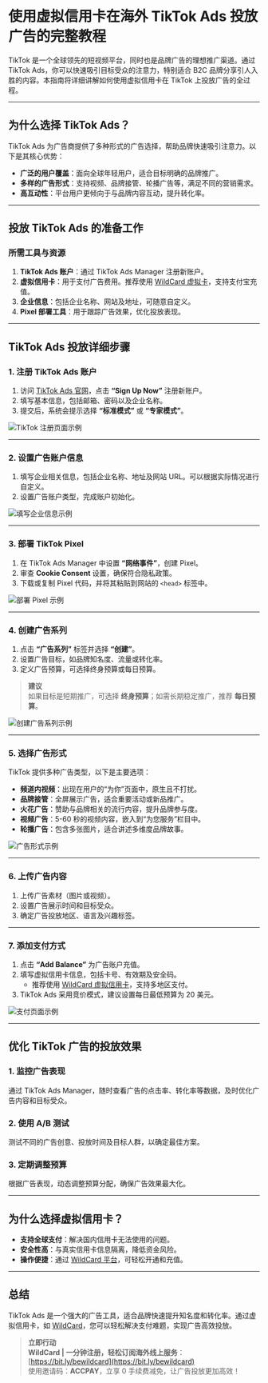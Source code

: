 # 使用虚拟信用卡在海外 TikTok Ads 投放广告的完整教程

TikTok 是一个全球领先的短视频平台，同时也是品牌广告的理想推广渠道。通过 TikTok Ads，你可以快速吸引目标受众的注意力，特别适合 B2C 品牌分享引人入胜的内容。本指南将详细讲解如何使用虚拟信用卡在 TikTok 上投放广告的全过程。


---

## 为什么选择 TikTok Ads？

TikTok Ads 为广告商提供了多种形式的广告选择，帮助品牌快速吸引注意力。以下是其核心优势：
- **广泛的用户覆盖**：面向全球年轻用户，适合目标明确的品牌推广。
- **多样的广告形式**：支持视频、品牌接管、轮播广告等，满足不同的营销需求。
- **高互动性**：平台用户更倾向于与品牌内容互动，提升转化率。

---

## 投放 TikTok Ads 的准备工作

### 所需工具与资源
1. **TikTok Ads 账户**：通过 TikTok Ads Manager 注册新账户。
2. **虚拟信用卡**：用于支付广告费用。推荐使用 [WildCard 虚拟卡](https://bit.ly/bewildcard)，支持支付宝充值。
3. **企业信息**：包括企业名称、网站及地址，可随意自定义。
4. **Pixel 部署工具**：用于跟踪广告效果，优化投放表现。

---

## TikTok Ads 投放详细步骤

### **1. 注册 TikTok Ads 账户**
1. 访问 [TikTok Ads 官网](https://ads.tiktok.com)，点击 **“Sign Up Now”** 注册新账户。
2. 填写基本信息，包括邮箱、密码以及企业名称。
3. 提交后，系统会提示选择 **“标准模式”** 或 **“专家模式”**。

![TikTok 注册页面示例](https://www.xunicard.com/wp-content/uploads/2022/07/c4ca4238a0b9238-6.png)

---

### **2. 设置广告账户信息**
1. 填写企业相关信息，包括企业名称、地址及网站 URL。可以根据实际情况进行自定义。
2. 设置广告账户类型，完成账户初始化。

![填写企业信息示例](https://www.xunicard.com/wp-content/uploads/2022/07/eccbc87e4b5ce2f-5.png)

---

### **3. 部署 TikTok Pixel**
1. 在 TikTok Ads Manager 中设置 **“网络事件”**，创建 Pixel。
2. 审查 **Cookie Consent** 设置，确保符合隐私政策。
3. 下载或复制 Pixel 代码，并将其粘贴到网站的 `<head>` 标签中。

![部署 Pixel 示例](https://www.xunicard.com/wp-content/uploads/2022/07/1679091c5a880fa-5.png)

---

### **4. 创建广告系列**
1. 点击 **“广告系列”** 标签并选择 **“创建”**。
2. 设置广告目标，如品牌知名度、流量或转化率。
3. 定义广告预算，可选择终身预算或每日预算。

> **建议**  
> 如果目标是短期推广，可选择 **终身预算**；如需长期稳定推广，推荐 **每日预算**。

![创建广告系列示例](https://www.xunicard.com/wp-content/uploads/2022/07/8f14e45fceea167-3.png)

---

### **5. 选择广告形式**
TikTok 提供多种广告类型，以下是主要选项：
- **频道内视频**：出现在用户的“为你”页面中，原生且不打扰。
- **品牌接管**：全屏展示广告，适合重要活动或新品推广。
- **火花广告**：赞助与品牌相关的流行内容，提升品牌参与度。
- **视频广告**：5-60 秒的视频内容，嵌入到“为您服务”栏目中。
- **轮播广告**：包含多张图片，适合讲述多维度品牌故事。

![广告形式示例](https://www.xunicard.com/wp-content/uploads/2022/07/d3d9446802a4425-1.png)

---

### **6. 上传广告内容**
1. 上传广告素材（图片或视频）。
2. 设置广告展示时间和目标受众。
3. 确定广告投放地区、语言及兴趣标签。

---

### **7. 添加支付方式**
1. 点击 **“Add Balance”** 为广告账户充值。
2. 填写虚拟信用卡信息，包括卡号、有效期及安全码。
   - 推荐使用 [WildCard 虚拟信用卡](https://bit.ly/bewildcard)，支持多地区支付。
3. TikTok Ads 采用竞价模式，建议设置每日最低预算为 20 美元。

![支付页面示例](https://www.xunicard.com/wp-content/uploads/2022/07/c20ad4d76fe9775.png)

---

## 优化 TikTok 广告的投放效果

### **1. 监控广告表现**
通过 TikTok Ads Manager，随时查看广告的点击率、转化率等数据，及时优化广告内容和目标受众。

### **2. 使用 A/B 测试**
测试不同的广告创意、投放时间及目标人群，以确定最佳方案。

### **3. 定期调整预算**
根据广告表现，动态调整预算分配，确保广告效果最大化。

---

## 为什么选择虚拟信用卡？

- **支持全球支付**：解决国内信用卡无法使用的问题。
- **安全性高**：与真实信用卡信息隔离，降低资金风险。
- **操作便捷**：通过 [WildCard 平台](https://bit.ly/bewildcard)，可轻松开通和充值。

---

## 总结

TikTok Ads 是一个强大的广告工具，适合品牌快速提升知名度和转化率。通过虚拟信用卡，如 [WildCard](https://bit.ly/bewildcard)，您可以轻松解决支付难题，实现广告高效投放。

> **立即行动**  
> **WildCard | 一分钟注册，轻松订阅海外线上服务**：[https://bit.ly/bewildcard](https://bit.ly/bewildcard)  
> 使用邀请码：**ACCPAY**，立享 0 手续费减免，让广告投放更加高效！
